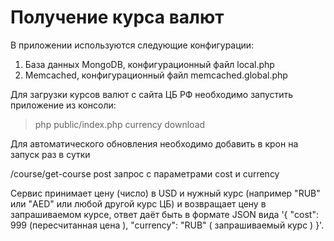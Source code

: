 Получение курса валют
===================

В приложении используются следующие конфигурации:

1. База данных MongoDB, конфигурационный файл local.php
2. Memcached, конфигурационный файл memcached.global.php

Для загрузки курсов валют с сайта ЦБ РФ необходимо запустить приложение из  консоли:

>php public/index.php currency download

Для автоматического обновления необходимо добавить в крон на запуск раз в сутки

/course/get-course post запрос с параметрами cost и currency

Сервис принимает цену (число) в USD и нужный курс (например "RUB" или "AED" или любой другой курс ЦБ) 
и возвращает цену в запрашиваемом курсе, ответ даёт быть в формате JSON вида 
'{ "cost": 999 (пересчитанная цена ), "currency": "RUB" ( запрашиваемый курс ) }'.

